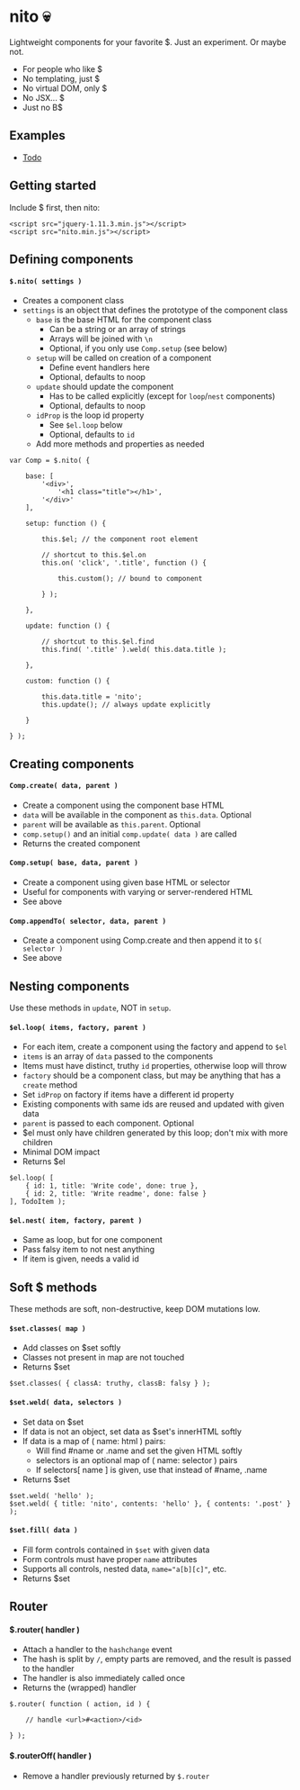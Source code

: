 # nito :skull:

Lightweight components for your favorite $. Just an experiment. Or maybe not.

- For people who like $
- No templating, just $
- No virtual DOM, only $
- No JSX... $
- Just no B$


## Examples

- [Todo](https://rawgit.com/morris/nito/master/examples/todo.html)


## Getting started

Include $ first, then nito:

```
<script src="jquery-1.11.3.min.js"></script>
<script src="nito.min.js"></script>
```


## Defining components

#### `$.nito( settings )`

- Creates a component class
- `settings` is an object that defines the prototype of the component class
	- `base` is the base HTML for the component class
		- Can be a string or an array of strings
		- Arrays will be joined with `\n`
		- Optional, if you only use `Comp.setup` (see below)
	- `setup` will be called on creation of a component
		- Define event handlers here
		- Optional, defaults to noop
	- `update` should update the component
		- Has to be called explicitly (except for `loop`/`nest` components)
		- Optional, defaults to noop
	- `idProp` is the loop id property
		- See `$el.loop` below
		- Optional, defaults to `id`
	- Add more methods and properties as needed

```
var Comp = $.nito( {

	base: [
		'<div>',
			'<h1 class="title"></h1>',
		'</div>'
	],

	setup: function () {

		this.$el; // the component root element

		// shortcut to this.$el.on
		this.on( 'click', '.title', function () {

			this.custom(); // bound to component

		} );

	},

	update: function () {

		// shortcut to this.$el.find
		this.find( '.title' ).weld( this.data.title );

	},

	custom: function () {

		this.data.title = 'nito';
		this.update(); // always update explicitly

	}

} );
```


## Creating components

#### `Comp.create( data, parent )`

- Create a component using the component base HTML
- `data` will be available in the component as `this.data`. Optional
- `parent` will be available as `this.parent`. Optional
- `comp.setup()` and an initial `comp.update( data )` are called
- Returns the created component

#### `Comp.setup( base, data, parent )`

- Create a component using given base HTML or selector
- Useful for components with varying or server-rendered HTML
- See above

#### `Comp.appendTo( selector, data, parent )`

- Create a component using Comp.create and then append it to `$( selector )`
- See above


## Nesting components

Use these methods in `update`, NOT in `setup`.

#### `$el.loop( items, factory, parent )`

- For each item, create a component using the factory and append to `$el`
- `items` is an array of `data` passed to the components
- Items must have distinct, truthy `id` properties, otherwise loop will throw
- `factory` should be a component class, but may be anything that has a `create` method
- Set `idProp` on factory if items have a different id property
- Existing components with same ids are reused and updated with given data
- `parent` is passed to each component. Optional
- $el must only have children generated by this loop; don't mix with more children
- Minimal DOM impact
- Returns $el

```
$el.loop( [
	{ id: 1, title: 'Write code', done: true },
	{ id: 2, title: 'Write readme', done: false }
], TodoItem );
```

#### `$el.nest( item, factory, parent )`

- Same as loop, but for one component
- Pass falsy item to not nest anything
- If item is given, needs a valid id


## Soft $ methods

These methods are soft, non-destructive, keep DOM mutations low.

#### `$set.classes( map )`

- Add classes on $set softly
- Classes not present in map are not touched
- Returns $set

```
$set.classes( { classA: truthy, classB: falsy } );
```

#### `$set.weld( data, selectors )`

- Set data on $set
- If data is not an object, set data as $set's innerHTML softly
- If data is a map of ( name: html ) pairs:
	- Will find #name or .name and set the given HTML softly
	- selectors is an optional map of ( name: selector ) pairs
	- If selectors[ name ] is given, use that instead of #name, .name
- Returns $set

```
$set.weld( 'hello' );
$set.weld( { title: 'nito', contents: 'hello' }, { contents: '.post' } );
```

#### `$set.fill( data )`

- Fill form controls contained in `$set` with given data
- Form controls must have proper `name` attributes
- Supports all controls, nested data, `name="a[b][c]"`, etc.
- Returns $set


## Router

#### $.router( handler )

- Attach a handler to the `hashchange` event
- The hash is split by `/`, empty parts are removed, and the result is passed to the handler
- The handler is also immediately called once
- Returns the (wrapped) handler

```
$.router( function ( action, id ) {

	// handle <url>#<action>/<id>

} );
```

#### $.routerOff( handler )

- Remove a handler previously returned by `$.router`
